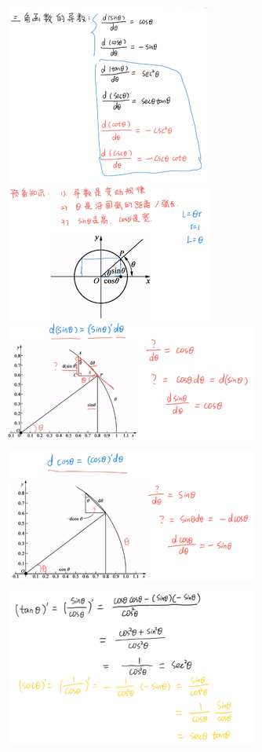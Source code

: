 ![](../../photo/Pasted%20image%2020240319105435.png)
![](../../photo/Pasted%20image%2020240319105551.png)
![](../../photo/Pasted%20image%2020240319105634.png)

![](../../photo/Pasted%20image%2020240319105713.png)

![](../../photo/Pasted%20image%2020240319105738.png)
